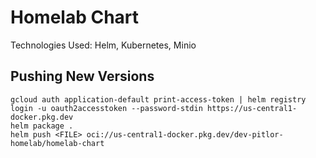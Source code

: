 # Homelab Chart

Technologies Used: Helm, Kubernetes, Minio

## Pushing New Versions

```shell
gcloud auth application-default print-access-token | helm registry login -u oauth2accesstoken --password-stdin https://us-central1-docker.pkg.dev
helm package .
helm push <FILE> oci://us-central1-docker.pkg.dev/dev-pitlor-homelab/homelab-chart
```

